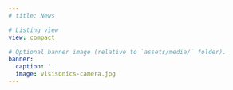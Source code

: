 ```yaml
---
# title: News

# Listing view
view: compact

# Optional banner image (relative to `assets/media/` folder).
banner:
  caption: ''
  image: visisonics-camera.jpg
---
```

